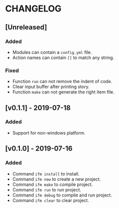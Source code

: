 # CHANGELOG

## [Unreleased]

### Added

- Modules can contain a `config.yml` file.
- Action names can contain `[]` to match any string.

### Fixed

- Function `run` can not remove the indent of code.
- Clear input buffer after printing story.
- Function `make` can not generate the right item file.

## [v0.1.1] - 2019-07-18

### Added

- Support for non-windows platform. 

## [v0.1.0] - 2019-07-16

### Added

- Command `ifm install` to install.
- Command `ifm new` to create a new project.
- Command `ifm make` to compile project.
- Command `ifm run` to run project.
- Command `ifm debug` to compile and run project.
- Command `ifm clear` to clear project.